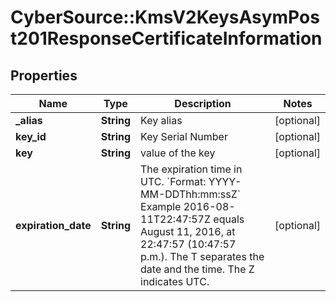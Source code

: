 # CyberSource::KmsV2KeysAsymPost201ResponseCertificateInformation

## Properties
Name | Type | Description | Notes
------------ | ------------- | ------------- | -------------
**_alias** | **String** | Key alias | [optional] 
**key_id** | **String** | Key Serial Number  | [optional] 
**key** | **String** | value of the key  | [optional] 
**expiration_date** | **String** | The expiration time in UTC. &#x60;Format: YYYY-MM-DDThh:mm:ssZ&#x60;  Example 2016-08-11T22:47:57Z equals August 11, 2016, at 22:47:57 (10:47:57 p.m.). The T separates the date and the time. The Z indicates UTC.  | [optional] 


